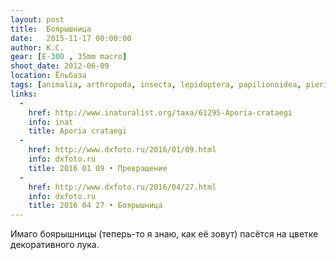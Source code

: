 ```yaml
---
layout: post
title:  Боярышница
date:   2015-11-17 00:00:00
author: К.С.
gear: [E-300 , 35mm macro]
shoot_date: 2012-06-09
location: Ёльбаза
tags: [animalia, arthropoda, insecta, lepidoptera, papilionoidea, pieridae, aporia, aporia crataegi]
links:
  -
    href: http://www.inaturalist.org/taxa/61295-Aporia-crataegi
    info: inat
    title: Aporia crataegi
  -
    href: http://www.dxfoto.ru/2016/01/09.html
    info: dxfoto.ru
    title: 2016 01 09 • Превращение
  -
    href: http://www.dxfoto.ru/2016/04/27.html
    info: dxfoto.ru
    title: 2016 04 27 • Боярышница
---
```


Имаго боярышницы (теперь-то я знаю, как её зовут) пасётся на цветке декоративного лука.

